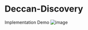 # Deccan-Discovery
Implementation Demo
![image](https://github.com/Nngm123/Deccan-Discovery/assets/142177082/42a53519-e84e-4dbe-945d-6f3d1867004a)
